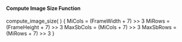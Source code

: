 #### Compute Image Size Function

<div class="syntax">
compute_image_size( ) {
    MiCols = (FrameWidth + 7) >> 3
    MiRows = (FrameHeight + 7) >> 3
    MaxSbCols = (MiCols + 7) >> 3
    MaxSbRows = (MiRows + 7) >> 3
}
</div>
